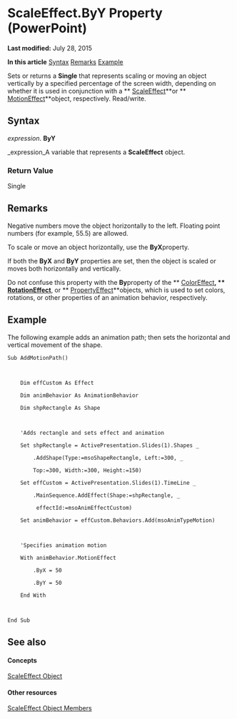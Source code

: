 
# ScaleEffect.ByY Property (PowerPoint)

 **Last modified:** July 28, 2015

 **In this article**
 [Syntax](#sectionSection0)
 [Remarks](#sectionSection1)
 [Example](#sectionSection2)


Sets or returns a  **Single** that represents scaling or moving an object vertically by a specified percentage of the screen width, depending on whether it is used in conjunction with a ** [ScaleEffect](cb7c296e-a9ea-4ed6-87e0-a5d603da4f9f.md)**or  ** [MotionEffect](77a34f68-8806-22b8-149f-c28e0457e7e9.md)**object, respectively. Read/write.


## Syntax
<a name="sectionSection0"> </a>

 _expression_. **ByY**

 _expression_A variable that represents a  **ScaleEffect** object.


### Return Value

Single


## Remarks
<a name="sectionSection1"> </a>

Negative numbers move the object horizontally to the left. Floating point numbers (for example, 55.5) are allowed.

To scale or move an object horizontally, use the  **ByX**property.

If both the  **ByX** and **ByY** properties are set, then the object is scaled or moves both horizontally and vertically.

Do not confuse this property with the  **By**property of the  ** [ColorEffect](c21ca9cd-3aaa-35f7-3d0e-89ca155322f2.md)**,  ** [RotationEffect](d0fc5520-dbbd-a44a-b811-51fd299c4587.md)**, or  ** [PropertyEffect](8fa129ac-f222-a01c-4545-0097b1164aee.md)**objects, which is used to set colors, rotations, or other properties of an animation behavior, respectively.


## Example
<a name="sectionSection2"> </a>

The following example adds an animation path; then sets the horizontal and vertical movement of the shape.


```
Sub AddMotionPath()



    Dim effCustom As Effect

    Dim animBehavior As AnimationBehavior

    Dim shpRectangle As Shape



    'Adds rectangle and sets effect and animation

    Set shpRectangle = ActivePresentation.Slides(1).Shapes _

        .AddShape(Type:=msoShapeRectangle, Left:=300, _

        Top:=300, Width:=300, Height:=150)

    Set effCustom = ActivePresentation.Slides(1).TimeLine _

        .MainSequence.AddEffect(Shape:=shpRectangle, _

         effectId:=msoAnimEffectCustom)

    Set animBehavior = effCustom.Behaviors.Add(msoAnimTypeMotion)



    'Specifies animation motion

    With animBehavior.MotionEffect

        .ByX = 50

        .ByY = 50

    End With



End Sub
```


## See also
<a name="sectionSection2"> </a>


#### Concepts


 [ScaleEffect Object](cb7c296e-a9ea-4ed6-87e0-a5d603da4f9f.md)
#### Other resources


 [ScaleEffect Object Members](d8e13c36-490f-9402-cdf3-cb5ad344ff80.md)
